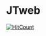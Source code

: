 # JTweb
[![HitCount](https://hits.dwyl.com/{JohnnyT42}/{repo}.svg?style={style})](http://hits.dwyl.com/{JohnnyT42}/{johntoddphotography})
